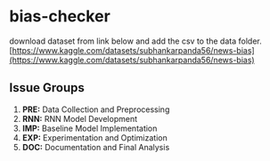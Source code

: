 # bias-checker
download dataset from link below and add the csv to the data folder.
[https://www.kaggle.com/datasets/subhankarpanda56/news-bias](https://www.kaggle.com/datasets/subhankarpanda56/news-bias)


## Issue Groups
1. **PRE:** Data Collection and Preprocessing
2. **RNN:** RNN Model Development
3. **IMP:** Baseline Model Implementation
4. **EXP:** Experimentation and Optimization
5. **DOC:** Documentation and Final Analysis
